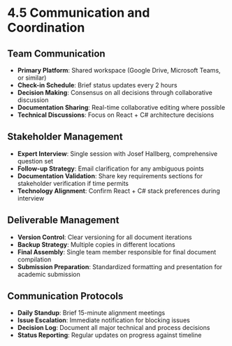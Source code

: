 # 4.5 Communication and Coordination

## Team Communication
- **Primary Platform**: Shared workspace (Google Drive, Microsoft Teams, or similar)
- **Check-in Schedule**: Brief status updates every 2 hours
- **Decision Making**: Consensus on all decisions through collaborative discussion
- **Documentation Sharing**: Real-time collaborative editing where possible
- **Technical Discussions**: Focus on React + C# architecture decisions

## Stakeholder Management  
- **Expert Interview**: Single session with Josef Hallberg, comprehensive question set
- **Follow-up Strategy**: Email clarification for any ambiguous points
- **Documentation Validation**: Share key requirements sections for stakeholder verification if time permits
- **Technology Alignment**: Confirm React + C# stack preferences during interview

## Deliverable Management
- **Version Control**: Clear versioning for all document iterations
- **Backup Strategy**: Multiple copies in different locations
- **Final Assembly**: Single team member responsible for final document compilation
- **Submission Preparation**: Standardized formatting and presentation for academic submission

## Communication Protocols
- **Daily Standup**: Brief 15-minute alignment meetings
- **Issue Escalation**: Immediate notification for blocking issues
- **Decision Log**: Document all major technical and process decisions
- **Status Reporting**: Regular updates on progress against timeline